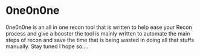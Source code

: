 # 0ne0n0ne

0ne0n0ne is an all in one recon tool that is written to help ease your Recon process and give a booster the tool is mainly written to automate the main steps of recon and save the time that is being wasted in doing all that stuffs manually. Stay tuned I hope so....
